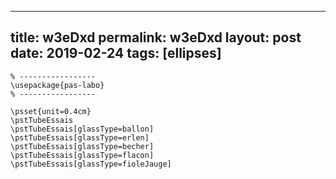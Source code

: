 ---
 title: w3eDxd
 permalink: w3eDxd
 layout: post
 date: 2019-02-24
 tags: [ellipses]
 ---

```latex% Dans le préambule
% -----------------
\usepackage{pas-labo}
% -----------------

\psset{unit=0.4cm}
\pstTubeEssais
\pstTubeEssais[glassType=ballon]
\pstTubeEssais[glassType=erlen]
\pstTubeEssais[glassType=becher]
\pstTubeEssais[glassType=flacon]
\pstTubeEssais[glassType=fioleJauge]
```